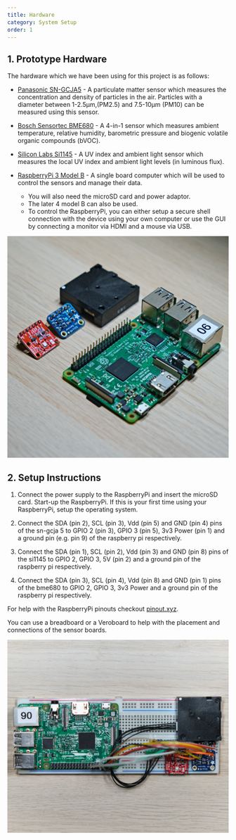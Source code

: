 ```yaml
---
title: Hardware
category: System Setup
order: 1
---
```


## 1. Prototype Hardware

The hardware which we have been using for this project is as follows:
-   [Panasonic SN-GCJA5](https://na.industrial.panasonic.com/products/sensors/air-quality-gas-flow-sensors/lineup/laser-type-pm-sensor/series/123557/model/123559) - A particulate matter sensor which measures the concentration and density of particles in the air. Particles with a diameter between 1-2.5µm,(PM2.5) and 7.5-10µm (PM10) can be measured using this sensor.

-   [Bosch Sensortec BME680](https://www.bosch-sensortec.com/products/environmental-sensors/gas-sensors/bme680/) - A 4-in-1 sensor which measures ambient temperature, relative humidity, barometric pressure and biogenic volatile organic compounds (bVOC).

-   [Silicon Labs Si1145](https://www.silabs.com/sensors/optical/si114x) - A UV index and ambient light sensor which measures the local UV index and ambient light levels (in luminous flux).

-   [RaspberryPi 3 Model B](https://www.raspberrypi.org/products/raspberry-pi-3-model-b/) - A single board computer which will be used to control the sensors and manage their data.
	- You will also need the microSD card and power adaptor.
	- The later 4 model B can also be used.
	- To control the RaspberryPi, you can either setup a secure shell connection with the device using your own computer or use the GUI by connecting a monitor via HDMI and a mouse via USB.

<div align = "center">
<img src="/images/DSCF1502_square.jpg">
</div>
<a>
</a>

## 2. Setup Instructions

1. Connect the power supply to the RaspberryPi and insert the microSD card. Start-up the RaspberryPi. If this is your first time using your RaspberryPi, setup the operating system.

2. Connect the SDA (pin 2), SCL (pin 3), Vdd (pin 5) and GND (pin 4) pins of the sn-gcja 5 to GPIO 2 (pin 3), GPIO 3 (pin 5), 3v3 Power (pin 1) and a ground pin (e.g. pin 9) of the raspberry pi respectively.

3. Connect the SDA (pin 1), SCL (pin 2), Vdd (pin 3) and GND (pin 8) pins of the si1145 to GPIO 2, GPIO 3, 5V (pin 2) and a ground pin of the raspberry pi respectively.

4. Connect the SDA (pin 3), SCL (pin 4), Vdd (pin 8) and GND (pin 1) pins of the bme680 to GPIO 2, GPIO 3, 3v3 Power and a ground pin of the raspberry pi respectively.

For help with the RaspberryPi pinouts checkout [pinout.xyz](https://pinout.xyz/).

You can use a breadboard or a Veroboard to help with the placement and connections of the sensor boards.

<div align = "center">
<img src="/images/DSCF1505_square.jpg">
</div>
<a>
</a>
